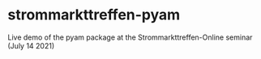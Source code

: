# strommarkttreffen-pyam
Live demo of the pyam package at the Strommarkttreffen-Online seminar (July 14 2021)
